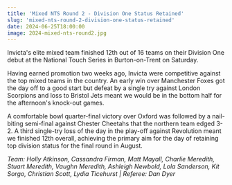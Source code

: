 ```yaml
---
title: 'Mixed NTS Round 2 - Division One Status Retained'
slug: 'mixed-nts-round-2-division-one-status-retained'
date: 2024-06-25T18:00:00
image: 2024-mixed-nts-round2.jpg
---
```

Invicta's elite mixed team finished 12th out of 16 teams on their Division One debut at the
National Touch Series in Burton-on-Trent on Saturday.
<!--more-->
Having earned promotion two weeks ago, Invicta were competitive against the top mixed teams in
the country. An early win over Manchester Foxes got the day off to a good start but defeat by
a single try against London Scorpions and loss to Bristol Jets meant we would be in the bottom
half for the afternoon's knock-out games.

A comfortable bowl quarter-final victory over Oxford was followed by a nail-biting semi-final
against Chester Cheetahs that the northern team edged 3-2.
A third single-try loss of the day in the play-off against Revolution meant we finished 12th overall,
achieving the primary aim for the day of retaining top division status for the final round in August.


*Team: Holly Atkinson, Cassandra Firman, Matt Mayall, Charlie Meredith, Stuart Meredith,
Vaughn Meredith, Ashleigh Newbold, Lola Sanderson, Kit Sorgo, Christian Scott, Lydia Ticehurst
| Referee: Dan Dyer*
